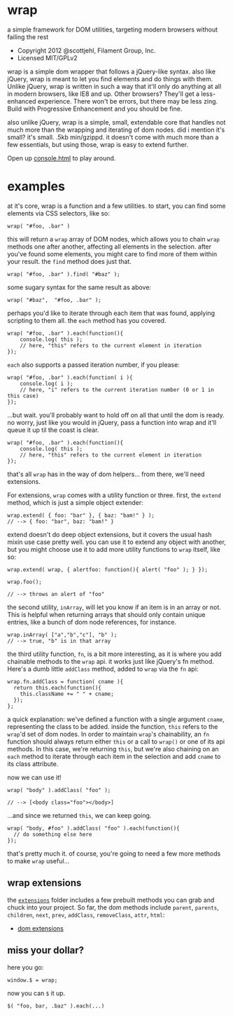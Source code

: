 # wrap

a simple framework for DOM utilities, targeting modern browsers without failing the rest

* Copyright 2012 @scottjehl, Filament Group, Inc.
* Licensed MIT/GPLv2

wrap is a simple dom wrapper that follows a jQuery-like syntax. also like jQuery, wrap is meant to let you find elements and do things with them. Unlike jQuery, wrap is written in such a way that it'll only do anything at all in modern browsers, like IE8 and up. Other browsers? They'll get a less-enhanced experience. There won't be errors, but there may be less zing. Build with Progressive Enhancement and you should be fine.

also unlike jQuery, wrap is a simple, small, extendable core that handles not much more than the wrapping and iterating of dom nodes. did i mention it's small? it's small. .5kb min/gzippd. it doesn't come with much more than a few essentials, but using those, wrap is easy to extend further.

Open up [console.html](test/console.html) to play around.

# examples

at it's core, wrap is a function and a few utilities. to start, you can find some elements via CSS selectors, like so:

    wrap( "#foo, .bar" )

this will return a `wrap` array of DOM nodes, which allows you to chain `wrap` methods one after another, affecting all elements in the selection. after you've found some elements, you might care to find more of them within your result. the `find` method does just that.

    wrap( "#foo, .bar" ).find( "#baz" );

some sugary syntax for the same result as above:

    wrap( "#baz",  "#foo, .bar" );

perhaps you'd like to iterate through each item that was found, applying scripting to them all. the `each` method has you covered.

    wrap( "#foo, .bar" ).each(function(){
		console.log( this );
		// here, "this" refers to the current element in iteration
	});
	
`each` also supports a passed iteration number, if you please:

    wrap( "#foo, .bar" ).each(function( i ){
		console.log( i );
		// here, "i" refers to the current iteration number (0 or 1 in this case)
	});

...but wait. you'll probably want to hold off on all that until the dom is ready. no worry, just like you would in jQuery, pass a function into wrap and it'll queue it up til the coast is clear.

    wrap( "#foo, .bar" ).each(function(){
		console.log( this );
		// here, "this" refers to the current element in iteration
	});

that's all `wrap` has in the way of dom helpers... from there, we'll need extensions.

For extensions, `wrap` comes with a utility function or three. first, the `extend` method, which is just a simple object extender:

    wrap.extend( { foo: "bar" }, { baz: "bam!" } );
	// --> { foo: "bar", baz: "bam!" }

extend doesn't do deep object extensions, but it covers the usual hash mixin use case pretty well. you can use it to extend any object with another, but you might choose use it to add more utility functions to `wrap` itself, like so:

    wrap.extend( wrap, { alertfoo: function(){ alert( "foo" ); } });
	
	wrap.foo();
	
	// --> throws an alert of "foo"

the second utility, `inArray`, will let you know if an item is in an array or not. This is helpful when returning arrays that should only contain unique entries, like a bunch of dom node references, for instance.

    wrap.inArray( ["a","b","c"], "b" );
	// --> true, "b" is in that array

the third utility function, `fn`, is a bit more interesting, as it is where you add chainable methods to the `wrap` api. it works just like jQuery's fn method. Here's a dumb little `addClass` method, added to `wrap` via the `fn` api:

    wrap.fn.addClass = function( cname ){
      return this.each(function(){
        this.className += " " + cname;
      });
    };

a quick explanation: we've defined a function with a single argument `cname`, representing the class to be added. inside the function, `this` refers to the `wrap`'d set of dom nodes. In order to maintain `wrap`'s chainability, an `fn` function should always return either `this` or a call to `wrap()` or one of its api methods. In this case, we're returning `this`, but we're also chaining on an `each` method to iterate through each item in the selection and add `cname` to its class attribute.

now we can use it!

    wrap( "body" ).addClass( "foo" );
	
	// --> [<body class="foo"></body>]

...and since we returned `this`, we can keep going.

    wrap( "body, #foo" ).addClass( "foo" ).each(function(){
      // do something else here
    });

that's pretty much it. of course, you're going to need a few more methods to make `wrap` useful...

## wrap extensions

the [`extensions`](extensions) folder includes a few prebuilt methods you can grab and chuck into your project. So far, the dom methods include `parent`, `parents`, `children`, `next`, `prev`, `addClass`, `removeClass`, `attr`, `html`:

* [dom extensions](extensions/wrap.dom.js)

## miss your dollar?

here you go:

    window.$ = wrap;

now you can `$` it up.

    $( "foo, bar, .baz" ).each(...)